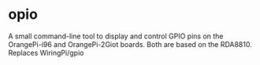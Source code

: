 # opio

A small command-line tool to display and control GPIO pins on the OrangePi-i96 and OrangePi-2Giot boards. Both are based on the RDA8810. Replaces WiringPi/gpio